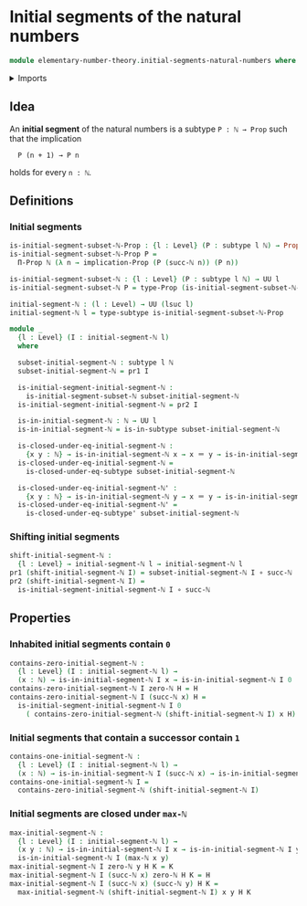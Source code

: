 # Initial segments of the natural numbers

```agda
module elementary-number-theory.initial-segments-natural-numbers where
```

<details><summary>Imports</summary>

```agda
open import elementary-number-theory.maximum-natural-numbers
open import elementary-number-theory.natural-numbers

open import foundation.dependent-pair-types
open import foundation.functions
open import foundation.identity-types
open import foundation.propositions
open import foundation.subtypes
open import foundation.universe-levels
```

</details>

## Idea

An **initial segment** of the natural numbers is a subtype `P : ℕ → Prop` such
that the implication

```text
  P (n + 1) → P n
```

holds for every `n : ℕ`.

## Definitions

### Initial segments

```agda
is-initial-segment-subset-ℕ-Prop : {l : Level} (P : subtype l ℕ) → Prop l
is-initial-segment-subset-ℕ-Prop P =
  Π-Prop ℕ (λ n → implication-Prop (P (succ-ℕ n)) (P n))

is-initial-segment-subset-ℕ : {l : Level} (P : subtype l ℕ) → UU l
is-initial-segment-subset-ℕ P = type-Prop (is-initial-segment-subset-ℕ-Prop P)

initial-segment-ℕ : (l : Level) → UU (lsuc l)
initial-segment-ℕ l = type-subtype is-initial-segment-subset-ℕ-Prop

module _
  {l : Level} (I : initial-segment-ℕ l)
  where

  subset-initial-segment-ℕ : subtype l ℕ
  subset-initial-segment-ℕ = pr1 I

  is-initial-segment-initial-segment-ℕ :
    is-initial-segment-subset-ℕ subset-initial-segment-ℕ
  is-initial-segment-initial-segment-ℕ = pr2 I

  is-in-initial-segment-ℕ : ℕ → UU l
  is-in-initial-segment-ℕ = is-in-subtype subset-initial-segment-ℕ

  is-closed-under-eq-initial-segment-ℕ :
    {x y : ℕ} → is-in-initial-segment-ℕ x → x ＝ y → is-in-initial-segment-ℕ y
  is-closed-under-eq-initial-segment-ℕ =
    is-closed-under-eq-subtype subset-initial-segment-ℕ

  is-closed-under-eq-initial-segment-ℕ' :
    {x y : ℕ} → is-in-initial-segment-ℕ y → x ＝ y → is-in-initial-segment-ℕ x
  is-closed-under-eq-initial-segment-ℕ' =
    is-closed-under-eq-subtype' subset-initial-segment-ℕ
```

### Shifting initial segments

```agda
shift-initial-segment-ℕ :
  {l : Level} → initial-segment-ℕ l → initial-segment-ℕ l
pr1 (shift-initial-segment-ℕ I) = subset-initial-segment-ℕ I ∘ succ-ℕ
pr2 (shift-initial-segment-ℕ I) =
  is-initial-segment-initial-segment-ℕ I ∘ succ-ℕ
```

## Properties

### Inhabited initial segments contain `0`

```agda
contains-zero-initial-segment-ℕ :
  {l : Level} (I : initial-segment-ℕ l) →
  (x : ℕ) → is-in-initial-segment-ℕ I x → is-in-initial-segment-ℕ I 0
contains-zero-initial-segment-ℕ I zero-ℕ H = H
contains-zero-initial-segment-ℕ I (succ-ℕ x) H =
  is-initial-segment-initial-segment-ℕ I 0
    ( contains-zero-initial-segment-ℕ (shift-initial-segment-ℕ I) x H)
```

### Initial segments that contain a successor contain `1`

```agda
contains-one-initial-segment-ℕ :
  {l : Level} (I : initial-segment-ℕ l) →
  (x : ℕ) → is-in-initial-segment-ℕ I (succ-ℕ x) → is-in-initial-segment-ℕ I 1
contains-one-initial-segment-ℕ I =
  contains-zero-initial-segment-ℕ (shift-initial-segment-ℕ I)
```

### Initial segments are closed under `max-ℕ`

```agda
max-initial-segment-ℕ :
  {l : Level} (I : initial-segment-ℕ l) →
  (x y : ℕ) → is-in-initial-segment-ℕ I x → is-in-initial-segment-ℕ I y →
  is-in-initial-segment-ℕ I (max-ℕ x y)
max-initial-segment-ℕ I zero-ℕ y H K = K
max-initial-segment-ℕ I (succ-ℕ x) zero-ℕ H K = H
max-initial-segment-ℕ I (succ-ℕ x) (succ-ℕ y) H K =
  max-initial-segment-ℕ (shift-initial-segment-ℕ I) x y H K
```

